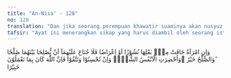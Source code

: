 ```yaml
---
title: "An-Nisa' - 128"
no: 128
translation: "Dan jika seorang perempuan khawatir suaminya akan nusyuz atau bersikap tidak acuh, maka keduanya dapat mengadakan perdamaian yang sebenarnya, dan perdamaian itu lebih baik (bagi mereka) walaupun manusia itu menurut tabiatnya kikir. Dan jika kamu memperbaiki (pergaulan dengan istrimu) dan memelihara dirimu (dari nusyuz dan sikap acuh tak acuh), maka sungguh, Allah Mahateliti terhadap apa yang kamu kerjakan."
tafsir: "Ayat ini menerangkan sikap yang harus diambil oleh seorang istri bila ia melihat sikap nusyuz dari suaminya, seperti tidak melaksanakan kewajibannya terhadap dirinya sebagaimana mestinya, tidak memberi nafkah, tidak menggauli dengan baik, berkurang rasa cinta dan kasih sayangnya dan sebagainya. Hal ini mungkin ditimbulkan oleh kedua belah pihak atau disebabkan oleh salah satu pihak saja.\n\nJika demikian halnya, maka hendaklah istri mengadakan musyawarah dengan suaminya, mengadakan pendekatan, perdamaian di samping berusaha mengembalikan cinta dan kasih sayang suaminya yang telah mulai pudar. Dalam hal ini tidak berdosa jika istri bersikap mengalah kepada suaminya, seperti bersedia beberapa haknya dikurangi dan sebagainya.\n\nUsaha mengadakan perdamaian yang dilakukan istri, bukanlah berarti bahwa istri harus bersedia merelakan sebagian haknya yang tidak dipenuhi oleh suaminya, tetapi untuk memperlihatkan kepada suaminya keikhlasan hatinya, sehingga dengan demikian suami ingat kembali kepada kewajiban-kewajiban yang telah ditentukan Allah. Allah berfirman:\n\n... Dan mereka (para perempuan) mempunyai hak seimbang dengan kewajibannya menurut cara yang patut. Tetapi para suami mempunyai kelebihan di atas mereka. ¦ (al-Baqarah/2:228).\n\nDamai dalam kehidupan keluarga menjadi tujuan agama dalam mensyariatkan pernikahan. Karena itu hendaklah Muslimin menjauhkan segala macam kemungkinan yang dapat menghilangkan suasana damai dalam keluarga. Hilangnya suasana damai dalam keluarga membuka kemungkinan terjadinya perceraian yang dibenci Allah.\n\nKikir termasuk tabiat manusia. Sikap kikir timbul karena manusia mementingkan dirinya sendiri, kurang memperhatikan orang lain, walaupun orang lain itu adalah istrinya sendiri atau suaminya. Karena itu waspadalah terhadap sikap kikir. Hendaklah masing-masing pihak baik suami atau istri bersedia beberapa haknya dikurangi untuk menciptakan suasana damai di dalam keluarga.\n\nJika suami berbuat kebaikan dengan menggauli istrinya dengan baik kembali, memupuk rasa cinta dan kasih sayang, melaksanakan kewajiban-kewajibannya terhadap istrinya. Maka Allah mengetahuinya dan memberi balasan yang berlipat ganda."
---
```


وَاِنِ امْرَاَةٌ خَافَتْ مِنْۢ بَعْلِهَا نُشُوْزًا اَوْ اِعْرَاضًا فَلَا جُنَاحَ عَلَيْهِمَآ اَنْ يُّصْلِحَا بَيْنَهُمَا صُلْحًا ۗوَالصُّلْحُ خَيْرٌ ۗوَاُحْضِرَتِ الْاَنْفُسُ الشُّحَّۗ وَاِنْ تُحْسِنُوْا وَتَتَّقُوْا فَاِنَّ اللّٰهَ كَانَ بِمَا تَعْمَلُوْنَ خَبِيْرًا 

